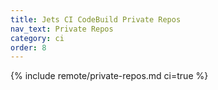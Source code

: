 ```yaml
---
title: Jets CI CodeBuild Private Repos
nav_text: Private Repos
category: ci
order: 8
---
```


{% include remote/private-repos.md ci=true %}
